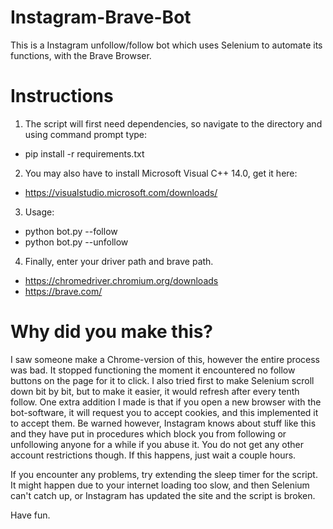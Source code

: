 # Instagram-Brave-Bot
This is a Instagram unfollow/follow bot which uses Selenium to automate its functions, with the Brave Browser.

# Instructions
1. The script will first need dependencies, so navigate to the directory and using command prompt type:
- pip install -r requirements.txt
2. You may also have to install Microsoft Visual C++ 14.0, get it here:
- https://visualstudio.microsoft.com/downloads/
3. Usage: 
- python bot.py --follow
- python bot.py --unfollow
 
4. Finally, enter your driver path and brave path.
- https://chromedriver.chromium.org/downloads
- https://brave.com/

# Why did you make this?
I saw someone make a Chrome-version of this, however the entire process was bad. It stopped functioning the moment it encountered no follow buttons on the page for it to click. I also tried first to make Selenium scroll down bit by bit, but to make it easier, it would refresh after every tenth follow. One extra addition I made is that if you open a new browser with the bot-software, it will request you to accept cookies, and this implemented it to accept them. Be warned however, Instagram knows about stuff like this and they have put in procedures which block you from following or unfollowing anyone for a while if you abuse it. You do not get any other account restrictions though. If this happens, just wait a couple hours.

If you encounter any problems, try extending the sleep timer for the script. It might happen due to your internet loading too slow, and then Selenium can't catch up, or Instagram has updated the site and the script is broken.

Have fun.
